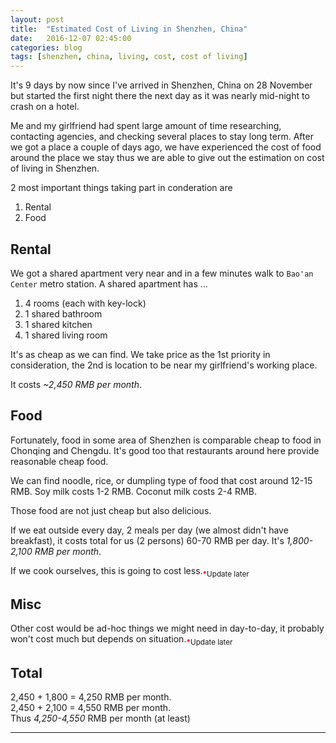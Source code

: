 ```yaml
---
layout: post
title:  "Estimated Cost of Living in Shenzhen, China"
date:   2016-12-07 02:45:00
categories: blog
tags: [shenzhen, china, living, cost, cost of living]
---
```


It's 9 days by now since I've arrived in Shenzhen, China on 28 November but started the first night there the next day as it was nearly mid-night to crash on a hotel.

Me and my girlfriend had spent large amount of time researching, contacting agencies, and checking several places to stay long term. After we got a place a couple of days ago, we have experienced the cost of food around the place we stay thus we are able to give out the estimation on cost of living in Shenzhen.

2 most important things taking part in conderation are

1. Rental
2. Food

## Rental

We got a shared apartment very near and in a few minutes walk to `Bao'an Center` metro station. A shared apartment has ...

1. 4 rooms (each with key-lock)
2. 1 shared bathroom
3. 1 shared kitchen
4. 1 shared living room

It's as cheap as we can find. We take price as the 1st priority in consideration, the 2nd is location to be near my girlfriend's working place.

It costs _~2,450 RMB per month_.

## Food

Fortunately, food in some area of Shenzhen is comparable cheap to food in Chonqing and Chengdu. It's good too that restaurants around here provide reasonable cheap food.

We can find noodle, rice, or dumpling type of food that cost around 12-15 RMB. Soy milk costs 1-2 RMB. Coconut milk costs 2-4 RMB.

Those food are not just cheap but also delicious.

If we eat outside every day, 2 meals per day (we almost didn't have breakfast), it costs total for us (2 persons) 60-70 RMB per day. It's _1,800-2,100 RMB per month_.

If we cook ourselves, this is going to cost less.<sub><span style="color:red;">**\***</span>Update later</sub>

## Misc

Other cost would be ad-hoc things we might need in day-to-day, it probably won't cost much but depends on situation.<sub><span style="color:red;">**\***</span>Update later</sub>

## Total

2,450 + 1,800 = 4,250 RMB per month.  
2,450 + 2,100 = 4,550 RMB per month.  
Thus _4,250-4,550_ RMB per month (at least)

___